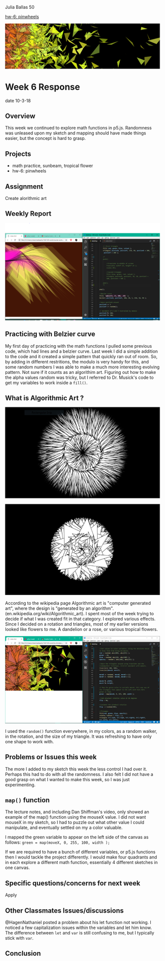 Julia Ballas 50

[hw-6: pinwheels](https://jballas.github.io/120-work/hw-6/index.html)

![pinwheels](algorithmic_art.PNG)

# Week 6 Response

date 10-3-18

## Overview

This week we continued to explore math functions in p5.js. Randomness was unleased upon my sketch and mapping should have made things easier, but the concept is hard to grasp.

## Projects

- math practice, sunbeam, tropical flower
- hw-6: pinwheels

## Assignment

Create alorithmic art

## Weekly Report

![sunbeams and flowers](screenshot_sunbeam_flower.PNG)

## Practicing with Belzier curve

My first day of practicing with the math functions I pulled some previous code, which had lines and a belzier curve. Last week I did a simple addition to the code and it created a simple pattern that quickly ran out of room. So, by adding in different restritions, the modulo is very handy for this, and some random numbers I was able to make a much more interesting evolving pattern. Not sure if it counts as an algorithim art. Figuring out how to make the alpha values random was tricky, but I referred to Dr. Musick's code to get my variables to work inside a ```fill()```.

## What is Algorithmic Art ?

![dandelion effect](screenshot_dandelion_effect.PNG)

![rose effect](screenshot_rose_effect.PNG)

According to the wikipedia page Algorithmic art is "computer generated art", where the design is "generated by an algorithm". (en.wikipedia.org/wiki/Algorithmic_art). I spent most of the week trying to decide if what I was created fit in that category. I explored various effects. Since I decided on a rotation and triangles, most of my earlier versions looked like flowers to me. A dandelion or a rose, or various tropical flowers. 

![final pinewheel sketch](screenshot_final_pinwheels.PNG)

I used the ```random()``` function everywhere, in my colors, as a random walker, in the rotation, and the size of my triangle. It was refreshing to have only one shape to work with.

## Problems or Issues this week

The more I added to my sketch this week the less control I had over it. Perhaps this had to do with all the randomness. I also felt I did not have a good grasp on what I wanted to make this week, so I was just experimenting. 

## ```map()``` function 
The lecture notes, and  including Dan Shiffman's video, only showed an example of  the map() function using the mouseX value. I did not want mouseX in my sketch, so I had to puzzle out what other value I could manipulate, and eventually settled on my a color valuable.

I mapped the green variable to appear on the left side of the canvas as follows: 
```green = map(moveX, 0, 255, 100, width );```


If we are required to have a bunch of different variables, or p5.js functions then I would tackle the project differently. I would make four quadrants and in each explore a different math function, essentially 4 different sketches in one canvas.

## Specific questions/concerns for next week

Apply 

## Other Classmates Issues/discussions

@HagenNathaniel posted a problem about his let function not working. I noticed a few capitalization issues within the variables and let him know. The difference between ```let``` and ```var``` is still confusing to me, but I typically stick with ```var```.

## Conclusion
